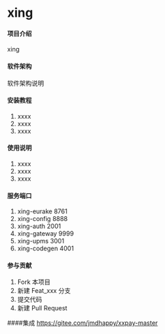 # xing

#### 项目介绍
xing

#### 软件架构
软件架构说明


#### 安装教程

1. xxxx
2. xxxx
3. xxxx

#### 使用说明

1. xxxx
2. xxxx
3. xxxx

#### 服务端口

1. xing-eurake   8761
2. xing-config   8888
3. xing-auth     2001
4. xing-gateway  9999
5. xing-upms     3001
6. xing-codegen  4001

#### 参与贡献

1. Fork 本项目
2. 新建 Feat_xxx 分支
3. 提交代码
4. 新建 Pull Request


####集成
https://gitee.com/jmdhappy/xxpay-master